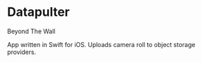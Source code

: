 # Datapulter
Beyond The Wall

App written in Swift for iOS. Uploads camera roll to object storage providers.
